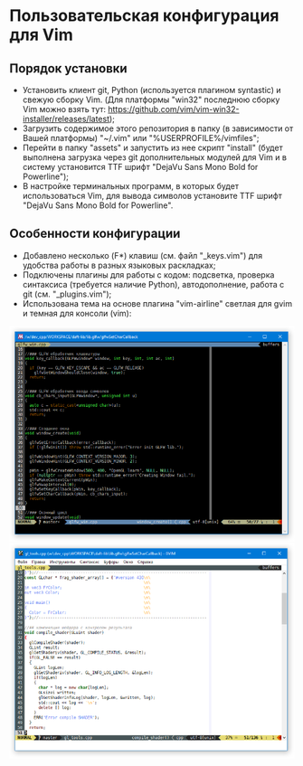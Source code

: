 
# Пользовательская конфигурация для Vim

## Порядок установки

 - Установить клиент git, Python (используется плагином syntastic) и свежую сборку Vim. (Для платформы "win32" последнюю сборку Vim можно взять тут: https://github.com/vim/vim-win32-installer/releases/latest);
 - Загрузить содержимое этого репозитория в папку (в зависимости от Вашей платформы) "~/.vim" или "%USERPROFILE%/vimfiles";
 - Перейти в папку "assets" и запустить из нее скрипт "install" (будет выполнена загрузка через git дополнительных модулей для Vim и в систему установится TTF шрифт "DejaVu Sans Mono Bold for Powerline");
 - В настройке терминальных программ, в которых будет использоваться Vim, для вывода символов установите TTF шрифт "DejaVu Sans Mono Bold for Powerline".

## Особенности конфигурации

 - Добавлено несколько (F*) клавиш (см. файл "_keys.vim") для удобства работы в разных языковых раскладках;
 - Подключены плагины для работы с кодом: подсветка, проверка синтаксиса (требуется наличие Python), автодополнение, работа с git (см. "_plugins.vim");
 - Использована тема на основе плагина "vim-airline" светлая для gvim и темная для консоли (vim):

![Screenshot](assets/vim.png)
![Screenshot](assets/gvim.png)

